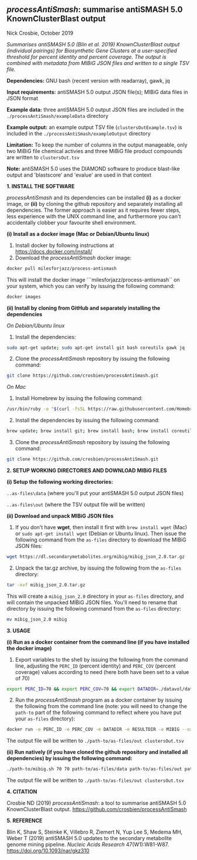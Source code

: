 
## *processAntiSmash*: summarise antiSMASH 5.0 KnownClusterBlast output
Nick Crosbie, October 2019

*Summarises antiSMASH 5.0 (Blin et al. 2019) KnownClusterBlast output (individual pairings) for Biosynthetic Gene Clusters at a user-specified threshold for percent identity and percent coverage. The output is combined with metadata from MIBiG JSON files and written to a single TSV file.*

**Dependencies:** GNU bash (recent version with readarray), gawk, jq

**Input requirements:** antiSMASH 5.0 output JSON file(s); MIBiG data files in JSON format

**Example data:** three antiSMASH 5.0 output JSON files are included in the ```./processAntiSmash/exampleData``` directory

**Example output:** an example output TSV file (```clustersOutExample.tsv```) is included in the ```./processAntiSmash/exampleOutput``` directory

**Limitation:** To keep the number of columns in the output manageable, only two MiBiG file chemical activies and three MiBiG file product compounds are written to ```clustersOut.tsv```

**Note:** antiSMASH 5.0 uses the DIAMOND software to produce blast-like output and 'blastscore' and 'evalue' are used in that context



**1. INSTALL THE SOFTWARE**

*processAntiSmash* and its dependencies can be installed **(i)** as a docker image, or **(ii)** by cloning the github repository and separately installing all dependencies. The former approach is easier as it requires fewer steps, less experience with the UNIX command line, and furthermore you can't accidentally clobber your favourite shell environment.

**(i) Install as a docker image (Mac or Debian/Ubuntu linux)**

1. Install docker by following instructions at https://docs.docker.com/install/
2. Download the *processAntiSmash* docker image:

```bash
docker pull milesforjazz/process-antismash
```

This will install the docker image ```milesforjazz/process-antismash`` on your system, which you can verify by issuing the following command:

```bash
docker images
```

**(ii) Install by cloning from GitHub and separately installing the dependencies**

*On Debian/Ubuntu linux*

1. Install the dependencies:

```bash
sudo apt-get update; sudo apt-get install git bash coreutils gawk jq
```

2. Clone the *processAntiSmash* repository by issuing the following command:

```bash
git clone https://github.com/crosbien/processAntiSmash.git
```

*On Mac*

1. Install Homebrew by issuing the following command:

```bash
/usr/bin/ruby -e "$(curl -fsSL https://raw.githubusercontent.com/Homebrew/install/master/install)"
```
2. Install the dependencies by issuing the following command:

```bash
brew update; brew install git; brew install bash; brew install coreutils; brew install gawk; brew install jq
```
3. Clone the *processAntiSmash* repository by issuing the following command:

```bash
git clone https://github.com/crosbien/processAntiSmash.git
```



**2. SETUP WORKING DIRECTORIES AND DOWNLOAD MIBiG FILES**

**(i) Setup the following working directories:**

```..as-files\data``` (where you'll put your antiSMASH 5.0 output JSON files)

```..as-files\out``` (where the TSV output file will be written)

**(ii) Download and unpack MIBiG JSON files**

1. If you don't have **wget**, then install it first with ``brew install wget`` (Mac) or ```sudo apt-get install wget``` (Debian or Ubuntu linux). Then  issue the following command from the ``as-files`` directory to download the MIBiG JSON files:

```bash
wget https://dl.secondarymetabolites.org/mibig/mibig_json_2.0.tar.gz
```

2. Unpack the tar.gz archive, by issuing the following from the ``as-files`` directory:

```bash
tar -xvf mibig_json_2.0.tar.gz
```

This will create a ```mibig_json_2.0``` directory in your ```as-files``` directory, and will contain the unpacked MIBiG JSON files. You'll need to rename that directory by issuing the following command from the ```as-files``` directory:

```bash
mv mibig_json_2.0 mibig
```



**3. USAGE**

**(i) Run as a docker container from the command line (if you have installed the docker image)**

1. Export variables to the shell by issuing the following from the command line, adjusting the ```PERC_ID``` (percent identity) and ```PERC_COV``` (percent coverage) values according to need (here both have been set to a value of 70)

```bash
export PERC_ID=70 && export PERC_COV=70 && export DATADIR=./datavol/data && export RESULTDIR=./datavol/out export MIBIG=./datavol/mibig
```

2. Run the *processAntiSmash* program as a docker container by issuing the following from the command line (note: you will need to change the ``path-to`` part of the following command to reflect where you have put your ```as-files``` directory):

```bash 
docker run -e PERC_ID -e PERC_COV -e DATADIR -e RESULTDIR -e MIBIG --name processAntiSmash --rm -v /path-to/as-files:/datavol milesforjazz/process-antismash
```

 The output file will be written to ```./path-to/as-files/out clustersOut.tsv```

**(ii) Run natively (if you have cloned the github repository and installed all dependencies) by issuing the following command:**

```bash
./path-to/mibig.sh 70 70 path-to/as-files/data path-to/as-files/out path-to/as-files/mibig_json_2.0
```


 The output file will be written to ```./path-to/as-files/out clustersOut.tsv```



**4. CITATION**

Crosbie ND (2019) *processAntiSmash*: a tool to summarise antiSMASH 5.0 KnownClusterBlast output. https://github.com/crosbien/processAntiSmash



**5. REFERENCE** 

Blin K, Shaw S, Steinke K, Villebro R, Ziemert N, Yup Lee S, Medema MH, Weber T (2019) antiSMASH 5.0 updates to the secondary metabolite genome mining pipeline. *Nucleic Acids Research* 47(W1):W81-W87. https://doi.org/10.1093/nar/gkz310